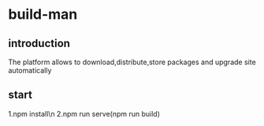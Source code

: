# build-man

## introduction
The platform allows to download,distribute,store packages and upgrade site automatically

## start
1.npm install\n
2.npm run serve(npm run build)